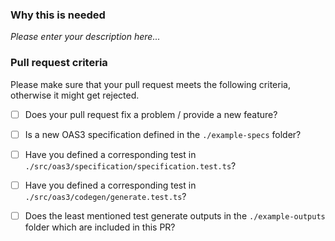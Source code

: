 ### Why this is needed
_Please enter your description here..._

### Pull request criteria
Please make sure that your pull request meets the following criteria, otherwise it might get rejected.

- [ ] Does your pull request fix a problem / provide a new feature?
- [ ] Is a new OAS3 specification defined in the `./example-specs` folder?
- [ ] Have you defined a corresponding test in `./src/oas3/specification/specification.test.ts`?
- [ ] Have you defined a corresponding test in `./src/oas3/codegen/generate.test.ts`?
- [ ] Does the least mentioned test generate outputs in the `./example-outputs` folder which are included in this PR?

